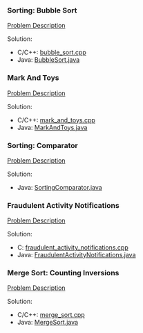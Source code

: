 ### Sorting: Bubble Sort
[Problem Description](https://www.hackerrank.com/challenges/ctci-bubble-sort/problem?h_l=interview&playlist_slugs%5B%5D%5B%5D=interview-preparation-kit&playlist_slugs%5B%5D%5B%5D=sorting)

Solution:

* C/C++: [bubble_sort.cpp](bubble_sort.cpp)
* Java: [BubbleSort.java](BubbleSort.java)

### Mark And Toys
[Problem Description](https://www.hackerrank.com/challenges/mark-and-toys/problem?h_l=interview&playlist_slugs%5B%5D%5B%5D=interview-preparation-kit&playlist_slugs%5B%5D%5B%5D=sorting)

Solution:

* C/C++: [mark_and_toys.cpp](mark_and_toys.cpp)
* Java: [MarkAndToys.java](MarkAndToys.java)

### Sorting: Comparator
[Problem Description](https://www.hackerrank.com/challenges/ctci-comparator-sorting/problem?h_l=interview&playlist_slugs%5B%5D%5B%5D=interview-preparation-kit&playlist_slugs%5B%5D%5B%5D=sorting)

Solution:

* Java: [SortingComparator.java](SortingComparator.java)

### Fraudulent Activity Notifications
[Problem Description](https://www.hackerrank.com/challenges/fraudulent-activity-notifications/problem?h_l=interview&playlist_slugs%5B%5D%5B%5D=interview-preparation-kit&playlist_slugs%5B%5D%5B%5D=sorting)

Solution:

* C: [fraudulent_activity_notifications.cpp](fraudulent_activity_notifications.cpp)
* Java: [FraudulentActivityNotifications.java](FraudulentActivityNotifications.java)

### Merge Sort: Counting Inversions
[Problem Description](https://www.hackerrank.com/challenges/ctci-merge-sort/problem?h_l=interview&playlist_slugs%5B%5D%5B%5D=interview-preparation-kit&playlist_slugs%5B%5D%5B%5D=sorting)

Solution:

* C/C++: [merge_sort.cpp](merge_sort.cpp)
* Java: [MergeSort.java](MergeSort.java)